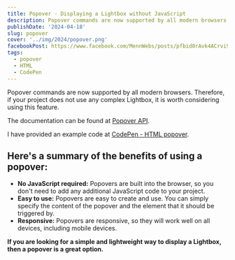 ```yaml
---
title: Popover - Displaying a Lightbox without JavaScript
description: Popover commands are now supported by all modern browsers. Therefore, if your project does not use any complex Lightbox, it is worth considering using this feature.
publishDate: '2024-04-18'
slug: popover
cover: '../img/2024/popover.png'
facebookPost: https://www.facebook.com/MennWebs/posts/pfbid0rAvk4ACrvi9r6ugKW1jy2hF3VzVKWYFe6R3fNFgHkh5LCi584C7tmA4djNZsKjMLl
tags:
  - popover
  - HTML
  - CodePen
---
```


Popover commands are now supported by all modern browsers. Therefore, if your project does not use any complex Lightbox, it is worth considering using this feature.

The documentation can be found at [Popover API](https://developer.mozilla.org/en-US/docs/Web/API/Popover_API).

I have provided an example code at [CodePen - HTML popover](https://codepen.io/seedwebs/pen/BaEOXyP).

## Here's a summary of the benefits of using a popover:

- **No JavaScript required:** Popovers are built into the browser, so you don't need to add any additional JavaScript code to your project.
- **Easy to use:** Popovers are easy to create and use. You can simply specify the content of the popover and the element that it should be triggered by.
- **Responsive:** Popovers are responsive, so they will work well on all devices, including mobile devices.

**If you are looking for a simple and lightweight way to display a Lightbox, then a popover is a great option.**
